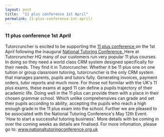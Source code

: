 ```yaml
---
layout: post
title:  "11 plus conference 1st April"
permalink: 11-plus-conference-1st-april/
---
```

### 11 plus conference 1st April

Tutorcruncher is excited to be supporting the [ 11 plus conference ](http://www.nationaltutoringconference.og.uk) on the 1st April following the inaugural [ National Tutoring Conference. ](http://www.tutorcruncher.com/11-plus-conference/) Here at Tutorcruncher HQ many of our customers run very popular 11 plus courses. In doing so they need a world class CRM system designed specifically for their needs. They find it in Tutorcruncher. Whether it be 11 plus one on one tuition or group classroom tutoring, tutorcruncher is the only CRM system that manages parents, pupils and tutors fully. Generating invoices, payment orders, tutor reports and much more. For those not formilar with the UK's 11 plus exams, these exams at aged 11 can define a pupils trajectory of their academic life. Doing well in the 11 plus can provide them with a place in their chosen grammar school. Which unlike comprehensives can grade and set their pupils according to ability, accepting the pupils who reach a high enough grade in the 11 plus exam into the school. Further we are pleased to be associated with the National Tutoring Conference's May 12th Event. 'How to start a successful tutoring business'. More details with be coming in over the coming weeks as details are finalised. For more infomation, please go to: www.nationaltutoringconference.org.uk
